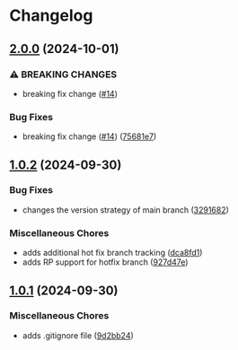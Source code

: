 # Changelog

## [2.0.0](https://github.com/jkingworking/release-demo/compare/junk-v1.0.2...junk-v2.0.0) (2024-10-01)


### ⚠ BREAKING CHANGES

* breaking fix change ([#14](https://github.com/jkingworking/release-demo/issues/14))

### Bug Fixes

* breaking fix change ([#14](https://github.com/jkingworking/release-demo/issues/14)) ([75681e7](https://github.com/jkingworking/release-demo/commit/75681e79edc8dfa55ee90517a4e57606cc594ff2))

## [1.0.2](https://github.com/jkingworking/release-demo/compare/junk-v1.0.1...junk-v1.0.2) (2024-09-30)


### Bug Fixes

* changes the version strategy of main branch ([3291682](https://github.com/jkingworking/release-demo/commit/3291682882c98f0ff9c0db051f504ee793aba8ce))


### Miscellaneous Chores

* adds additional hot fix branch tracking ([dca8fd1](https://github.com/jkingworking/release-demo/commit/dca8fd18ab8350c9fe8a3daadf0758e79054ecad))
* adds RP support for hotfix branch ([927d47e](https://github.com/jkingworking/release-demo/commit/927d47efd010e9547d881a8b4b7ac3b49709d9c0))

## [1.0.1](https://github.com/jkingworking/release-demo/compare/junk-v1.0.0...junk-v1.0.1) (2024-09-30)


### Miscellaneous Chores

* adds .gitignore file ([9d2bb24](https://github.com/jkingworking/release-demo/commit/9d2bb245c081f75240649de729adacea304fb6d3))
